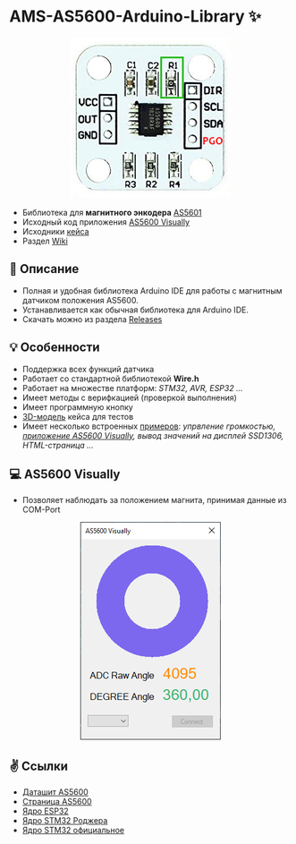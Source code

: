 # AMS-AS5600-Arduino-Library ✨
<p align="center"><img src="/images/as5600_aliexpress.jpg"></p>

* Библиотека для **магнитного энкодера** [AS5601](https://github.com/S-LABc/AMS-AS5601-Arduino-Library)
* Исходный код приложения [AS5600 Visually](https://github.com/S-LABc/AS5600-Position-Sensor-UI)
* Исходники [кейса](https://github.com/S-LABc/AS5600-Case)
* Раздел [Wiki](https://github.com/S-LABc/AMS-AS5600-Arduino-Library/wiki)

## 📃 Описание
* Полная и удобная библиотека Arduino IDE для работы с магнитным датчиком положения AS5600.
* Устанавливается как обычная библиотека для Arduino IDE.
* Скачать можно из раздела [Releases](https://github.com/S-LABc/AMS-AS5600-Arduino-Library/releases)

## 💡 Особенности
* Поддержка всех функций датчика
* Работает со стандартной библиотекой **Wire.h**
* Работает на множестве платформ: *STM32, AVR, ESP32 ...*
* Имеет методы с верифкацией (проверкой выполнения)
* Имеет программную кнопку
* [3D-модель](addons/AS5600-Case-STL/) кейса для тестов
* Имеет несколько встроенных [примеров](examples/): *упрвление громкостью, [приложение AS5600 Visually](addons/AS5600-Visually/), вывод значений на дисплей SSD1306, HTML-страница ...*

## 💻 AS5600 Visually
* Позволяет наблюдать за положением магнита, принимая данные из COM-Port

<p align="center"><img src="/images/visually_software.jpg"></p>

## ✌️ Ссылки
* [Даташит AS5600](https://ams.com/documents/20143/36005/AS5600_DS000365_5-00.pdf)
* [Страница AS5600](https://ams.com/en/as5600)
* [Ядро ESP32](https://github.com/espressif/arduino-esp32)
* [Ядро STM32 Роджера](https://github.com/rogerclarkmelbourne/Arduino_STM32)
* [Ядро STM32 официальное](https://github.com/stm32duino/Arduino_Core_STM32)
